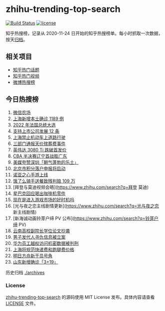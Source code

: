 # zhihu-trending-top-search

[![Build Status](https://github.com/justjavac/zhihu-trending-top-search/workflows/ci/badge.svg?branch=main)](https://github.com/justjavac/zhihu-trending-top-search/actions)
[![license](https://img.shields.io/github/license/justjavac/zhihu-trending-top-search)](https://github.com/justjavac/zhihu-trending-top-search/blob/main/LICENSE)

知乎热搜榜，记录从 2020-11-24 日开始的知乎热搜榜单。每小时抓取一次数据，按天[归档](./archives)。

## 相关项目

- [知乎热门话题](https://github.com/justjavac/zhihu-trending-hot-questions)
- [知乎热门视频](https://github.com/justjavac/zhihu-trending-hot-video)
- [微博热搜榜](https://github.com/justjavac/weibo-trending-hot-search)

## 今日热搜榜

<!-- BEGIN -->
<!-- 最后更新时间 Thu Apr 14 2022 07:10:14 GMT+0800 (China Standard Time) -->

1. [微信农场](https://www.zhihu.com/search?q=微信农场)
1. [上海新增本土确诊 1189 例](https://www.zhihu.com/search?q=上海新增)
1. [2022 年法国总统大选](https://www.zhihu.com/search?q=法国总统第一轮大选)
1. [支持上市公司发展 12 条](https://www.zhihu.com/search?q=支持上市公司发展12条)
1. [上海禁止机动车上道路行驶](https://www.zhihu.com/search?q=上海疫情防控)
1. [三部门通报天价殡葬费事件](https://www.zhihu.com/search?q=天价殡葬费)
1. [英伟达 3080 Ti 跌破首发价](https://www.zhihu.com/search?q=英伟达3080Ti)
1. [CBA 半决赛辽宁首战胜广东](https://www.zhihu.com/search?q=CBA半决赛辽宁广东)
1. [美媒夸赞深圳「朝气蓬勃的乐土」](https://www.zhihu.com/search?q=美媒夸赞深圳)
1. [北京市积分落户申报将启动](https://www.zhihu.com/search?q=北京市积分落户申报)
1. [诺亚之心手游上线](https://www.zhihu.com/search?q=诺亚之心)
1. [饿了么骑手送餐致残判赔 109 万](https://www.zhihu.com/search?q=饿了么骑手)
1. [拜登与莫迪视频会晤](https://www.zhihu.com/search?q=拜登 莫迪)
1. [星巴克回应喝出咖啡机零件](https://www.zhihu.com/search?q=星巴克回应喝出咖啡机零件)
1. [现在是进入游戏市场的好时机吗](https://www.zhihu.com/search?q=游戏市场)
1. [光与夜之恋主线剧情更新](https://www.zhihu.com/search?q=光与夜之恋 新主线剧情)
1. [新海诚动画铃芽户缔 PV 公布](https://www.zhihu.com/search?q=铃芽户缔 PV)
1. [云南高校副院长学位论文抄袭](https://www.zhihu.com/search?q=云南高校副院长抄袭)
1. [男子发代人寻仇信息被立案](https://www.zhihu.com/search?q=男子发代人寻仇信息)
1. [华为员工越权访问机密数据被判刑](https://www.zhihu.com/search?q=华为员工)
1. [上海将规范快递费和跑腿费价格](https://www.zhihu.com/search?q=上海快递费价格)
1. [明日方舟新干员号角](https://www.zhihu.com/search?q=明日方舟新六星号角)
1. [山东新增确诊「3+19」](https://www.zhihu.com/search?q=山东新增)

<!-- END -->

历史归档 [./archives](./archives)

### License

[zhihu-trending-top-search](https://github.com/justjavac/zhihu-trending-top-search)
的源码使用 MIT License 发布。具体内容请查看 [LICENSE](./LICENSE) 文件。
